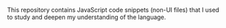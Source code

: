 This repository contains JavaScript code snippets (non-UI files) that I used to study and deepen my understanding of the language.
